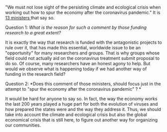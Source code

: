 <!-- ---
title: COVID19: Is this our sole problem?
author: Haris Z
layout: post
--- -->
"We must not lose sight of the persisting climate and ecological crisis when working out how to spur the economy after the coronavirus pandemic."
It is [13 ministers ](https://www.climatechangenews.com/2020/04/09/european-green-deal-must-central-resilient-recovery-covid-19/)  that say so.

Question 1:
*What is the reason for such a comment by those funding research to a great extent?*

It is exactly the way that research is funded with the antagonistic projects to rule over it, that has made this essential, worldwide issue to be an "opportunity" for many researchers and groups.
That is why groups whose field could not actually aid on the coronavirus treatment submit proposal to do so. Of course, many researchers have an honest agony to help. But would we observe
what is happening today if we had another way of funding in the research field?

Question 2:
*Does this comment of those ministers, should focus just in the attempt to "spur the economy after the coronavirus pandemic" ? *

It would be hard for anyone to say so. In fact, the way the economy works the last 200 years played a huge part for both the evolution of viruses and how prepared
the states were and the way they address it. Thus, we should take into account the climate and ecological crisis but also the global economical crisis that is still here,
to figure out another way for organizing our communities.
